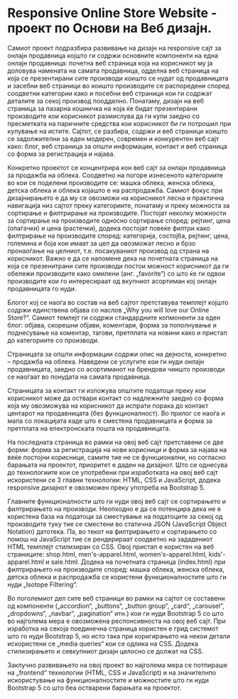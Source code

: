 # Responsive Online Store Website - проект по Основи на Веб дизајн.
Самиот проект подразбира развивање на дизајн на responsive сајт за онлајн продавница којшто ги содржи основните компоненти на една онлајн продавница: почетна веб страница која на корисникот му ја доловува намената на самата продавница, одделна веб страница на која се презентирани сите производи коишто се нудат од продавницата и засебни веб страници во коишто производите се распоредени според соодветни категории како и посебни веб страници кои ги содржат деталите за секој производ поодделно. Понатаму, дизајн на веб страница за пазарна кошничка на која ќе бидат презентирани производите кои корисникот размислува да ги купи заедно со пресметката на паричните средства кои корисникот би ги потрошил при купување на истите. Сајтот, се разбира, содржи и веб страници коишто се задолжителни за еден модерен, современ и конкурентен веб сајт како: блог, веб страница за општи информации, контакт и веб страница со форма за регистрација и најава.

Конкретно проектот се концентрира кон веб сајт за онлајн продавница за продажба на облека. Соодветно на погоре изнесеното категориите во кои се поделени производите се: машка облека, женска облека, детска облека и облека којашто е на распродажба. Самиот фокус при дизајнирањето е да му се овозможи на корисникот лесна и практична навигација низ сајтот преку категориите, понатаму и преку можноста за сортирање и филтрирање на производите. Постојат неколку можности за сортирање на производите односно сортирање според: рејтинг, цена (опаѓачки) и цена (растечки), додека постојат повеќе филтри како филтрирање на производите според: категорија, состојба, рејтинг, цена, големина и боја кои имаат за цел да овозможат лесно и брзо пронаоѓање на целниот, т.е. посакуваниот производ од страна на корисникот. Важно е да се напомене дека на почетната страница на која се презенитрани сите производи постои можност корисникот да ги обележи производите како омилени (анг. „favorite“) со што ќе ги одвои производите кои го интересираат од вкупниот асортиман кој онлајн продавницата го нуди.

Блогот кој се наоѓа во состав на веб сајтот претставува темплејт којшто содржи единствена објава со наслов „Why you will love our Online Store?“. Самиот темлејт ги содржи стандардните копмоненти за еден блог: објава, скорешни објави, коментари, форма за пополнување и поднесување на коментар, тагови, претплата на новини како и пристап до категориите со производи.

Страницата за општи информации содржи опис на дејноста, конкретно – продажба на облека. Наведени се услугите кои ги нуди онлајн продавницата, заедно со асортиманот на брендови чиишто производи се наоѓаат во понудата на самата продавница.

Страницата за контакт ги изложува општите податоци преку кои корисникот може да оствари контакт со надлежните заедно со форма која му овозможува на корисникот да испрати порака до контакт центарот на продавницата (без функционалност). Во прилог се наоѓа и мапа со локацијата каде што е сместена продавницата и форма за претплата на електронската пошта на продавницата.

На последната страница во рамки на овој веб сајт претставени се две форми: форма за регистрација на нови корисници и форма за најава на веќе постојни корисници, самите тие не се функционални, но согласно барањата на проектот, приоритет е даден на дизајнот.
Што се однесува до технологиите кои се употребени при изработката на овој веб сајт искористени се 3 главни технологии: HTML, CSS и JavaScript, додека responsive дизајнот е овозможен преку употреба на Bootstrap 5.

Главните функционалности што ги  нуди овој веб сајт се сортирањето и филтрирањето на производи. Неопходно е да се потенцира дека не е користена база на податоци за сместување на податоците за секој од производите туку тие се сместени во статична JSON (JavaScript Object Notation) датотека. Па, во текот на филтрирањето и сортирањето со помош на JavaScript тие се рендерираат соодветно на зададениот HTML темплејт стилизиран со CSS. Овој пристап е користен на веб страниците: shop.html, men's-apparel.html, women's-apparel.html, kids'-apparel.html и sale.html. Додека на почетната страница (index.html) при филтрирањето на производите според: машка облека, женска облека, детска облека и распродажба се користени функционалностите што ги нуди „Isotope Filtering“.

Во поголемиот дел сите веб страници во рамки на сајтот се составени од компоненти („accordion“, „buttons“, „button group“, „card“, „carousel“, „dropdowns“, „navbar“, „pagination“ итн.) кои ги нуди Bootstrap 5 со што во најголема мера е овозможена респонсивноста на овој веб сајт. При изработка на секоја поединечна страница користен е грид системот што го нуди Bootstrap 5, но исто така при коригирањето на некои детали искористени се „media queries“ кои се одлика на CSS. Додека стилизирањето и севкупниот дизајн целосно се должат на CSS.

Заклучно развивањето на овој проект во најголема мера се потпираше на „frontend“ технологии (HTML, CSS и JavaScript) и на значителнпо искористување на функционалностите и можностите што ги нуди Bootstrap 5 со што беа остварени барањата на проектот.
